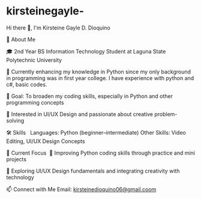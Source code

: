 # kirsteinegayle-
  Hi there 👋, I'm Kirsteine Gayle D. Dioquino  

🧾 About Me 


🎓 2nd Year BS Information Technology Student at Laguna State Polytechnic University


🌱 Currently enhancing my knowledge in Python since my only background in programming was in first year college. I have experience with python and c#, basic codes.


🎯 Goal: To broaden my coding skills, especially in Python and other programming concepts 


🎨 Interested in UI/UX Design and passionate about creative problem-solving 


🛠 Skills 
 Languages: Python (beginner–intermediate)
Other Skills: Video Editing, UI/UX Design Concepts 


📌 Current Focus 
📖 Improving Python coding skills through practice and mini projects 


🎨 Exploring UI/UX Design fundamentals and integrating creativity with technology


📫 Connect with Me Email: kirsteinedioquino06@gmail.coom
